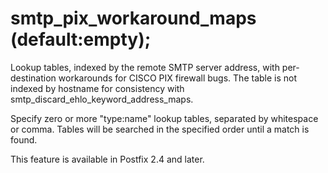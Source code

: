 # smtp_pix_workaround_maps (default:empty); 

 Lookup tables, indexed by the remote SMTP server address, with
per-destination workarounds for CISCO PIX firewall bugs.  The table
is not indexed by hostname for consistency with
smtp_discard_ehlo_keyword_address_maps. 


Specify zero or more "type:name" lookup tables, separated by
whitespace or comma. Tables will be searched in the specified order
until a match is found.


 This feature is available in Postfix 2.4 and later. 



